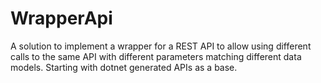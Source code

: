 # WrapperApi
A solution to implement a wrapper for a REST API to allow using different calls to the same API with different parameters matching different data models.
Starting with dotnet generated APIs as a base.